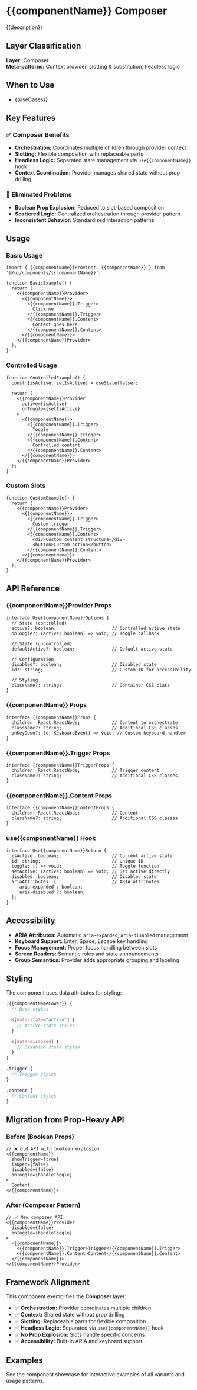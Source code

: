 # {{componentName}} Composer

{{description}}

## Layer Classification

**Layer:** Composer  
**Meta-patterns:** Context provider, slotting & substitution, headless logic

## When to Use

- {{useCases}}

## Key Features

### ✅ Composer Benefits

- **Orchestration:** Coordinates multiple children through provider context
- **Slotting:** Flexible composition with replaceable parts
- **Headless Logic:** Separated state management via `use{{componentName}}` hook
- **Context Coordination:** Provider manages shared state without prop drilling

### 🎯 Eliminated Problems

- **Boolean Prop Explosion:** Reduced to slot-based composition
- **Scattered Logic:** Centralized orchestration through provider pattern
- **Inconsistent Behavior:** Standardized interaction patterns

## Usage

### Basic Usage

```tsx
import { {{componentName}}Provider, {{componentName}} } from '@/ui/components/{{componentName}}';

function BasicExample() {
  return (
    <{{componentName}}Provider>
      <{{componentName}}>
        <{{componentName}}.Trigger>
          Click me
        </{{componentName}}.Trigger>
        <{{componentName}}.Content>
          Content goes here
        </{{componentName}}.Content>
      </{{componentName}}>
    </{{componentName}}Provider>
  );
}
```

### Controlled Usage

```tsx
function ControlledExample() {
  const [isActive, setIsActive] = useState(false);

  return (
    <{{componentName}}Provider
      active={isActive}
      onToggle={setIsActive}
    >
      <{{componentName}}>
        <{{componentName}}.Trigger>
          Toggle
        </{{componentName}}.Trigger>
        <{{componentName}}.Content>
          Controlled content
        </{{componentName}}.Content>
      </{{componentName}}>
    </{{componentName}}Provider>
  );
}
```

### Custom Slots

```tsx
function CustomExample() {
  return (
    <{{componentName}}Provider>
      <{{componentName}}>
        <{{componentName}}.Trigger>
          Custom trigger
        </{{componentName}}.Trigger>
        <{{componentName}}.Content>
          <div>Custom content structure</div>
          <button>Custom action</button>
        </{{componentName}}.Content>
      </{{componentName}}>
    </{{componentName}}Provider>
  );
}
```

## API Reference

### {{componentName}}Provider Props

```tsx
interface Use{{componentName}}Options {
  // State (controlled)
  active?: boolean;                     // Controlled active state
  onToggle?: (active: boolean) => void; // Toggle callback

  // State (uncontrolled)
  defaultActive?: boolean;              // Default active state

  // Configuration
  disabled?: boolean;                   // Disabled state
  id?: string;                          // Custom ID for accessibility

  // Styling
  className?: string;                   // Container CSS class
}
```

### {{componentName}} Props

```tsx
interface {{componentName}}Props {
  children: React.ReactNode;            // Content to orchestrate
  className?: string;                   // Additional CSS classes
  onKeyDown?: (e: KeyboardEvent) => void; // Custom keyboard handler
}
```

### {{componentName}}.Trigger Props

```tsx
interface {{componentName}}TriggerProps {
  children: React.ReactNode;            // Trigger content
  className?: string;                   // Additional CSS classes
}
```

### {{componentName}}.Content Props

```tsx
interface {{componentName}}ContentProps {
  children: React.ReactNode;            // Content
  className?: string;                   // Additional CSS classes
}
```

### use{{componentName}} Hook

```tsx
interface Use{{componentName}}Return {
  isActive: boolean;                    // Current active state
  id: string;                           // Unique ID
  toggle: () => void;                   // Toggle function
  setActive: (active: boolean) => void; // Set active directly
  disabled: boolean;                    // Disabled state
  ariaAttributes: {                     // ARIA attributes
    'aria-expanded': boolean;
    'aria-disabled'?: boolean;
  };
}
```

## Accessibility

- **ARIA Attributes:** Automatic `aria-expanded`, `aria-disabled` management
- **Keyboard Support:** Enter, Space, Escape key handling
- **Focus Management:** Proper focus handling between slots
- **Screen Readers:** Semantic roles and state announcements
- **Group Semantics:** Provider adds appropriate grouping and labeling

## Styling

The component uses data attributes for styling:

```scss
.{{componentNameLower}} {
  // Base styles

  &[data-state="active"] {
    // Active state styles
  }

  &[data-disabled] {
    // Disabled state styles
  }
}

.trigger {
  // Trigger styles
}

.content {
  // Content styles
}
```

## Migration from Prop-Heavy API

### Before (Boolean Props)

```tsx
// ❌ Old API with boolean explosion
<{{componentName}}
  showTrigger={true}
  isOpen={false}
  disabled={false}
  onToggle={handleToggle}
>
  Content
</{{componentName}}>
```

### After (Composer Pattern)

```tsx
// ✅ New composer API
<{{componentName}}Provider
  disabled={false}
  onToggle={handleToggle}
>
  <{{componentName}}>
    <{{componentName}}.Trigger>Trigger</{{componentName}}.Trigger>
    <{{componentName}}.Content>Content</{{componentName}}.Content>
  </{{componentName}}>
</{{componentName}}Provider>
```

## Framework Alignment

This component exemplifies the **Composer** layer:

- ✅ **Orchestration:** Provider coordinates multiple children
- ✅ **Context:** Shared state without prop drilling
- ✅ **Slotting:** Replaceable parts for flexible composition
- ✅ **Headless Logic:** Separated via `use{{componentName}}` hook
- ✅ **No Prop Explosion:** Slots handle specific concerns
- ✅ **Accessibility:** Built-in ARIA and keyboard support

## Examples

See the component showcase for interactive examples of all variants and usage patterns.
